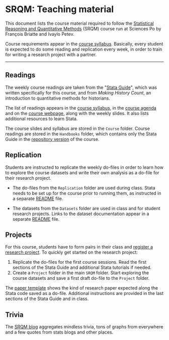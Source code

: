 # SRQM: Teaching material

This document lists the course material required to follow the [Statistical Reasoning and Quantitative Methods](http://f.briatte.org/teaching/quanti/) (SRQM) course run at Sciences Po by François Briatte and Ivaylo Petev.

Course requirements appear in the [course syllabus](https://github.com/briatte/srqm/blob/master/Course/syllabus.pdf?raw=true). Basically, every student is expected to do some reading and replication every week, in order to train for writing a research project with a partner.

* * *

## Readings

The weekly course readings are taken from the "[Stata Guide](https://github.com/briatte/srqm/blob/master/Course/StataGuide.pdf?raw=true)", which was written specifically for this course, and from *Making History Count*, an introduction to quantitative methods for historians.

The list of readings appears in the [course syllabus](https://github.com/briatte/srqm/blob/master/Course/syllabus.pdf?raw=true), in the [course agenda](http://goo.gl/BJHkQ) and on the [course webpage](http://f.briatte.org/teaching/quanti/), along with the weekly slides. It also lists additional resources to learn Stata.

The course slides and syllabus are stored in the `Course` folder. Course readings are stored in the `Handbooks` folder, which contains only the Stata Guide in the [repository version](http://f.briatte.org/srqm) of the course.

## Replication

Students are instructed to replicate the weekly do-files in order to learn how to explore the course datasets and write their own analysis as a do-file for their research project. 

- The do-files from the `Replication` folder are used during class. Stata needs to be set up for the course prior to running them, as instructed in a separate [README](https://github.com/briatte/srqm/blob/master/README.md) file.

- The datasets from the `Datasets` folder are used in class and for student research projects. Links to the dataset documentation appear in a separate [README](https://github.com/briatte/srqm/blob/master/Datasets/README.md) file.

## Projects

For this course, students have to form pairs in their class and [register a research project](http://goo.gl/brYmB). To quickly get started on the research project:

1. Replicate the do-files for the first course sessions. Read the first sections of the Stata Guide and additional Stata tutorials if needed.
2. Create a `Project` folder in the main `SRQM` folder. Start exploring the course datasets and save a first draft do-file to the `Project` folder.

The [paper template](http://goo.gl/7u8oa) shows the kind of research paper expected along the Stata code saved as a do-file. Additional instructions are provided in the last sections of the Stata Guide and in class.

## Trivia

The [SRQM blog](http://srqm.tumblr.com/) aggregates mindless trivia, tons of graphs from everywhere and a few quotes from stats blogs and other places.
